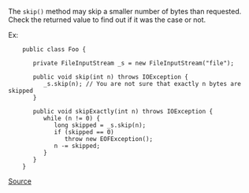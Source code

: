 The `skip()` method may skip a smaller number of bytes than requested.
Check the returned value to find out if it was the case or not.

Ex:

```
    public class Foo {

       private FileInputStream _s = new FileInputStream("file");

       public void skip(int n) throws IOException {
          _s.skip(n); // You are not sure that exactly n bytes are skipped
       }

       public void skipExactly(int n) throws IOException {
          while (n != 0) {
             long skipped = _s.skip(n);
             if (skipped == 0)
                throw new EOFException();
             n -= skipped;
          }
       }
    }
```

[Source](http://pmd.sourceforge.net/pmd-5.3.2/pmd-java/rules/java/basic.html#CheckSkipResult)
